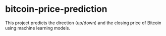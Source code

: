# bitcoin-price-prediction
This project predicts the direction (up/down) and the closing price of Bitcoin using machine learning models.
